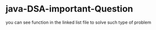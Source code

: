 # java-DSA-important-Question
you can see function in the linked list file 
to solve such type of problem
